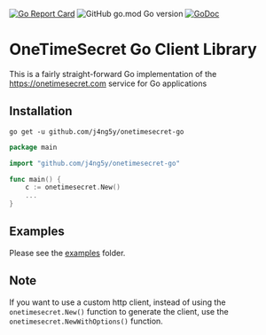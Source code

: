 [![Go Report Card](https://goreportcard.com/badge/github.com/j4ng5y/onetimesecret-go)](https://goreportcard.com/report/github.com/j4ng5y/onetimesecret-go) ![GitHub go.mod Go version](https://img.shields.io/github/go-mod/go-version/j4ng5y/onetimesecret-go) [![GoDoc](https://godoc.org/github.com/j4ng5y/onetimesecret-go?status.svg)](https://godoc.org/github.com/j4ng5y/onetimesecret-go)

# OneTimeSecret Go Client Library

This is a fairly straight-forward Go implementation of the https://onetimesecret.com service for Go applications

## Installation

`go get -u github.com/j4ng5y/onetimesecret-go`

```go
package main

import "github.com/j4ng5y/onetimesecret-go"

func main() {
    c := onetimesecret.New()
    ...
}
```

## Examples

Please see the [examples](/examples) folder.

## Note

If you want to use a custom http client, instead of using the `onetimesecret.New()` function to generate the client, use the `onetimesecret.NewWithOptions()` function.